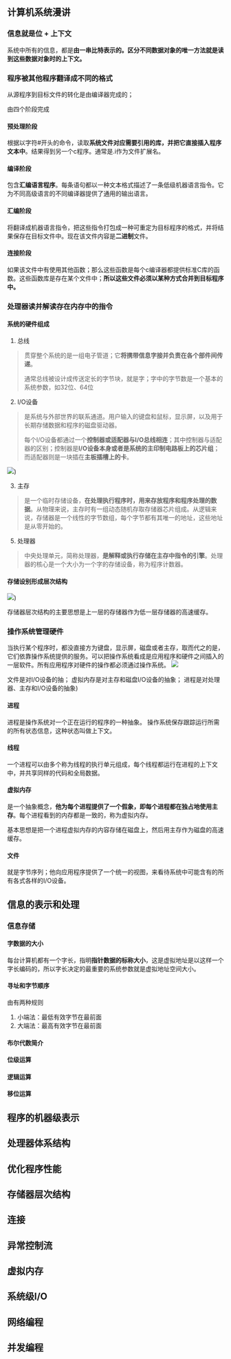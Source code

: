 ## 计算机系统漫讲

### 信息就是位 + 上下文

系统中所有的信息，都是**由一串比特表示的。区分不同数据对象的唯一方法就是读到这些数据对象时的上下文。**

### 程序被其他程序翻译成不同的格式

从源程序到目标文件的转化是由编译器完成的；

由四个阶段完成

#### 预处理阶段

根据以字符#开头的命令，读取**系统文件对应需要引用的库，并把它直接插入程序文本中**。结果得到另一个c程序。通常是.i作为文件扩展名。

#### 编译阶段

包含**汇编语言程序**。每条语句都以一种文本格式描述了一条低级机器语言指令。它为不同高级语言的不同编译器提供了通用的输出语言。

#### 汇编阶段

将翻译成机器语言指令，把这些指令打包成一种可重定为目标程序的格式，并将结果保存在目标文件中。现在该文件内容是**二进制**文件。

#### 连接阶段

如果该文件中有使用其他函数；那么这些函数是每个c编译器都提供标准C库的函数。这些函数库是存在某个文件中；**所以这些文件必须以某种方式合并到目标程序中。**

### 处理器读并解读存在内存中的指令

#### 系统的硬件组成

1. 总线

> 贯穿整个系统的是一组电子管道；它**将携带信息字接并负责在各个部件间传递**。
>
> 通常总线被设计成传送定长的字节块，就是字；字中的字节数是一个基本的系统参数，如32位、64位

2. I/O设备

> 是系统与外部世界的联系通道。用户输入的键盘和鼠标，显示屏，以及用于长期存储数据和程序的磁盘驱动器。
>
> 每个I/O设备都通过一个**控制器或适配器与I/O总线相连**；其中控制器与适配器的区别；控制器是**I/O设备本身或者是系统的主印制电路板上的芯片组**；而适配器则是一块插在**主板插槽上的卡**。 

![](https://raw.githubusercontent.com/NoahsDante/webNotes/master/其他/img/1.png))

3. 主存

> 是一个临时存储设备，**在处理执行程序时，用来存放程序和程序处理的数据**。从物理来说，主存时有一组动态随机存取存储器芯片组成。从逻辑来说，存储器是一个线性的字节数组，每个字节都有其唯一的地址，这些地址是从零开始的。

5. 处理器

> 中央处理单元，简称处理器，**是解释或执行存储在主存中指令的引擎**。处理器的核心是一个大小为一个字的存储设备，称为程序计数器。

#### 存储设别形成层次结构

![](https://raw.githubusercontent.com/NoahsDante/webNotes/master/其他/img/2.png))

存储器层次结构的主要思想是上一层的存储器作为低一层存储器的高速缓存。

### 操作系统管理硬件

当执行某个程序时，都没直接方为键盘，显示屏，磁盘或者主存，取而代之的是，它们依靠操作系统提供的服务。可以把操作系统看成是应用程序和硬件之间插入的一层软件。所有应用程序对硬件的操作都必须通过操作系统。
![](https://raw.githubusercontent.com/NoahsDante/webNotes/master/其他/img/3.png)

文件是对I/O设备的抽；
虚拟内存是对主存和磁盘I/O设备的抽象；
进程是对处理器、主存和I/O设备的抽象)

#### 进程
进程是操作系统对一个正在运行的程序的一种抽象。
操作系统保存跟踪运行所需的所有状态信息，这种状态叫做上下文。

#### 线程
一个进程可以由多个称为线程的执行单元组成，每个线程都运行在进程的上下文中，并共享同样的代码和全局数据。

#### 虚拟内存
是一个抽象概念，**他为每个进程提供了一个假象，即每个进程都在独占地使用主存**。每个进程看到的内存都是一致的，称为虚拟内存。

基本思想是把一个进程虚拟内存的内容存储在磁盘上，然后用主存作为磁盘的高速缓存。

#### 文件

就是字节序列；他向应用程序提供了一个统一的视图，来看待系统中可能含有的所有各式各样的I/O设备。

## 信息的表示和处理

### 信息存储

#### 字数据的大小

 每台计算机都有一个字长，指明**指针数据的标称大小**，这是虚拟地址是以这样一个字长编码的，所以字长决定的最重要的系统参数就是虚拟地址空间大小。

#### 寻址和字节顺序

由有两种规则

1. 小端法：最低有效字节在最前面
2. 大端法：最高有效字节在最前面

#### 布尔代数简介



#### 位级运算

#### 逻辑运算

#### 移位运算



## 程序的机器级表示



## 处理器体系结构

## 优化程序性能

## 存储器层次结构

## 连接

## 异常控制流

## 虚拟内存

## 系统级I/O

## 网络编程

## 并发编程


